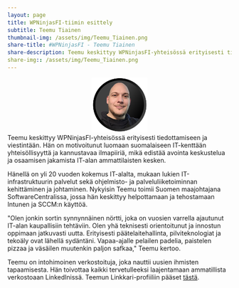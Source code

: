 ```yaml
---
layout: page
title: WPNinjasFI-tiimin esittely
subtitle: Teemu Tiainen
thumbnail-img: /assets/img/Teemu_Tiainen.png
share-title: #WPNinjasFI - Teemu Tiainen
share-description: Teemu keskittyy WPNinjasFI-yhteisössä erityisesti tiedottamiseen ja viestintään. Hän on motivoitunut luomaan suomalaiseen IT-kenttään yhteisöllisyyttä ja kannustavaa ilmapiiriä, mikä edistää avointa keskustelua ja osaamisen jakamista IT-alan ammattilaisten kesken.
share-img:: /assets/img/Teemu_Tiainen.png
---
```

<div align="center">
  <img src="/assets/img/Teemu_Tiainen.png" width="25%">
</div>
Teemu keskittyy WPNinjasFI-yhteisössä erityisesti tiedottamiseen ja viestintään. Hän on motivoitunut luomaan suomalaiseen IT-kenttään yhteisöllisyyttä ja kannustavaa ilmapiiriä, mikä edistää avointa keskustelua ja osaamisen jakamista IT-alan ammattilaisten kesken.

Hänellä on yli 20 vuoden kokemus IT-alalta, mukaan lukien IT-infrastruktuurin palvelut sekä ohjelmisto- ja palveluliiketoiminnan kehittäminen ja johtaminen. Nykyisin Teemu toimii Suomen maajohtajana SoftwareCentralissa, jossa hän keskittyy helpottamaan ja tehostamaan Intunen ja SCCM:n käyttöä.

"Olen jonkin sortin synnynnäinen nörtti, joka on vuosien varrella ajautunut IT-alan kaupallisiin tehtäviin. Olen yhä teknisesti orientoitunut ja innostun oppimaan jatkuvasti uutta. Erityisesti päätelaitehallinta, pilviteknologiat ja tekoäly ovat lähellä sydäntäni. Vapaa-ajalle pelailen padelia, paistelen pizzaa ja väsäilen muutenkin paljon safkaa," Teemu kertoo.

Teemu on intohimoinen verkostoituja, joka nauttii uusien ihmisten tapaamisesta. Hän toivottaa kaikki tervetulleeksi laajentamaan ammatillista verkostoaan LinkedInissä. Teemun Linkkari-profiiliin pääset <a href="https://www.linkedin.com/in/teemutiainen/" target="_blank">tästä</a>.
